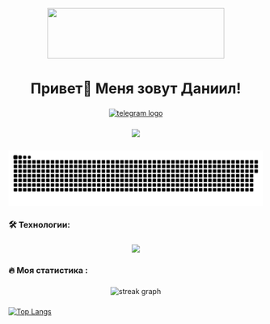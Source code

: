 <br clear="both">

<div id="header" align="center">
  <img src="https://media4.giphy.com/media/v1.Y2lkPTc5MGI3NjExNGw3d2RueDI1N29jdzJ3Y3hhNWo5ZGFjeTRvOWsxY2l0M25pazY5MyZlcD12MV9pbnRlcm5hbF9naWZfYnlfaWQmY3Q9Zw/Rbt3HJ6pSpyco/giphy.gif" width="350" height="100"/>
</div>

###

<h1 align="center">Привет👋 Меня зовут Даниил!</h1>

###

<div align="center">
  <a href="https://t.me/daniilFront" target="_blank">
    <img src="https://img.shields.io/static/v1?message=Telegram&logo=telegram&label=&color=2CA5E0&logoColor=white&labelColor=&style=for-the-badge" height="25" alt="telegram logo"  />
  </a>
</div>

###

<div align="center">
  <img src="https://visitor-badge.laobi.icu/badge?page_id=daniilkun.daniilkun&"  />
</div>

###

<p align="center">
 <img width="600" src="assets/snake-github.svg" alt="snake"/>
</p>

###

<h3 align="left">🛠 Технологии:</h3>

###

<p align="center">
  <a href="https://skillicons.dev">
    <img src="https://skillicons.dev/icons?i=git,docker,css,androidstudio,babel,bash,figma,github,gitlab,html,js,materialui,nextjs,react,redux,sass,tailwind,threejs,ts,vite,vscode,webpack," />
  </a>
</p>

###

<h3 align="left">🔥   Моя статистика :</h3>

###

<div align="center">
  <img src="https://streak-stats.demolab.com?user=daniilkun&locale=en&mode=daily&theme=dark&hide_border=false&border_radius=5&order=3" height="220" alt="streak graph"  />
</div>

###

[![Top Langs](https://github-readme-stats.vercel.app/api/top-langs/?username=daniilkun&layout=compact&theme=vision-friendly-dark)](https://github.com/anuraghazra/github-readme-stats)


###
